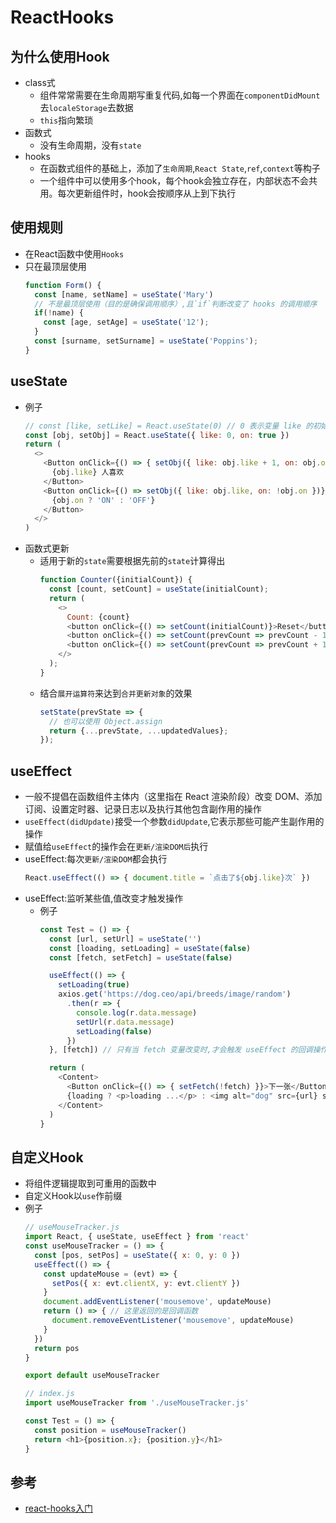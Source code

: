 # ReactHooks

## 为什么使用Hook
- class式
  * 组件常常需要在生命周期写重复代码,如每一个界面在`componentDidMount`去`localeStorage`去数据
  * `this`指向繁琐
- 函数式
  * 没有生命周期，没有`state`
- hooks
  * 在函数式组件的基础上，添加了`生命周期`,`React State`,`ref`,`context`等构子
  * 一个组件中可以使用多个hook，每个hook会独立存在，内部状态不会共用。每次更新组件时，hook会按顺序从上到下执行

## 使用规则
- 在React函数中使用`Hooks`
- 只在最顶层使用
  ```js
  function Form() {
    const [name, setName] = useState('Mary')
    // 不是最顶层使用（目的是确保调用顺序）,且`if`判断改变了 hooks 的调用顺序
    if(!name) {
      const [age, setAge] = useState('12');
    }
    const [surname, setSurname] = useState('Poppins');
  }
  ```

## useState
- 例子
  ```js
  // const [like, setLike] = React.useState(0) // 0 表示变量 like 的初始值是 0
  const [obj, setObj] = React.useState({ like: 0, on: true })
  return (
    <>
      <Button onClick={() => { setObj({ like: obj.like + 1, on: obj.on }) }}>
        {obj.like} 人喜欢
      </Button>
      <Button onClick={() => setObj({ like: obj.like, on: !obj.on })}>
        {obj.on ? 'ON' : 'OFF'}
      </Button>
    </>
  )
  ```
- 函数式更新
  * 适用于新的`state`需要根据先前的`state`计算得出
    ```js
    function Counter({initialCount}) {
      const [count, setCount] = useState(initialCount);
      return (
        <>
          Count: {count}
          <button onClick={() => setCount(initialCount)}>Reset</button>
          <button onClick={() => setCount(prevCount => prevCount - 1)}>-</button>
          <button onClick={() => setCount(prevCount => prevCount + 1)}>+</button>
        </>
      );
    }
    ```
  * 结合`展开运算符`来达到`合并更新对象`的效果
    ```js
    setState(prevState => {
      // 也可以使用 Object.assign
      return {...prevState, ...updatedValues};
    });
    ```

## useEffect
- 一般不提倡在函数组件主体内（这里指在 React 渲染阶段）改变 DOM、添加订阅、设置定时器、记录日志以及执行其他包含副作用的操作
- `useEffect(didUpdate)`接受一个参数`didUpdate`,它表示那些可能产生副作用的操作
- 赋值给`useEffect`的操作会在`更新/渲染DOM后`执行
- useEffect:每次`更新/渲染DOM`都会执行
  ```js
  React.useEffect(() => { document.title = `点击了${obj.like}次` })
  ```
- useEffect:监听某些值,值改变才触发操作
  * 例子
    ```js
    const Test = () => {
      const [url, setUrl] = useState('')
      const [loading, setLoading] = useState(false)
      const [fetch, setFetch] = useState(false)

      useEffect(() => {
        setLoading(true)
        axios.get('https://dog.ceo/api/breeds/image/random')
          .then(r => {
            console.log(r.data.message)
            setUrl(r.data.message)
            setLoading(false)
          })
      }, [fetch]) // 只有当 fetch 变量改变时,才会触发 useEffect 的回调操作

      return (
        <Content>
          <Button onClick={() => { setFetch(!fetch) }}>下一张</Button>
          {loading ? <p>loading ...</p> : <img alt="dog" src={url} style={{ width: '200px' }}></img>}
        </Content>
      )
    }
    ```
## 自定义Hook
- 将组件逻辑提取到可重用的函数中
- 自定义Hook以`use`作前缀
- 例子
  ```js
  // useMouseTracker.js
  import React, { useState, useEffect } from 'react'
  const useMouseTracker = () => {
    const [pos, setPos] = useState({ x: 0, y: 0 })
    useEffect(() => {
      const updateMouse = (evt) => {
        setPos({ x: evt.clientX, y: evt.clientY })
      }
      document.addEventListener('mousemove', updateMouse)
      return () => { // 这里返回的是回调函数
        document.removeEventListener('mousemove', updateMouse)
      }
    })
    return pos
  }

  export default useMouseTracker
  ```
  ```js
  // index.js
  import useMouseTracker from './useMouseTracker.js'

  const Test = () => {
    const position = useMouseTracker()
    return <h1>{position.x}; {position.y}</h1>
  }
  ```

## 参考
- [react-hooks入门](https://segmentfault.com/a/1190000020288052)